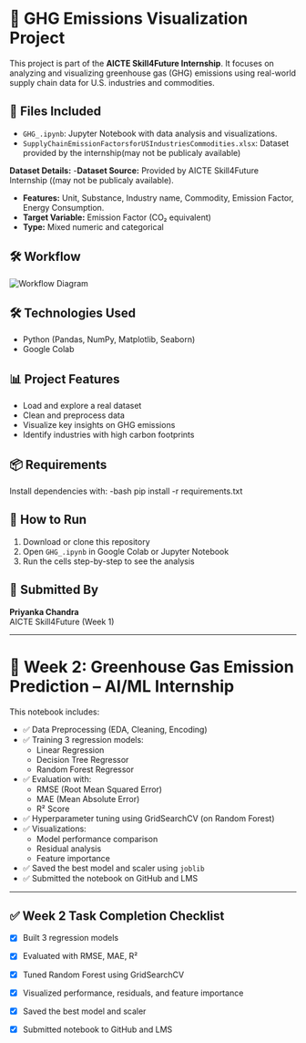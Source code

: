 # 🌱 GHG Emissions Visualization Project

This project is part of the **AICTE Skill4Future Internship**. It focuses on analyzing and visualizing greenhouse gas (GHG) emissions using real-world supply chain data for U.S. industries and commodities.

## 📁 Files Included

- `GHG_.ipynb`: Jupyter Notebook with data analysis and visualizations.
- `SupplyChainEmissionFactorsforUSIndustriesCommodities.xlsx`: Dataset provided by the internship(may not be publicaly available)

**Dataset Details:**
-**Dataset Source:** Provided by AICTE Skill4Future Internship ((may not be publicaly available).
- **Features:** Unit, Substance, Industry name, Commodity, Emission Factor, Energy Consumption.
- **Target Variable:** Emission Factor (CO₂ equivalent)
- **Type:** Mixed numeric and categorical

## 🛠 Workflow
![Workflow Diagram](workflow.png)

## 🛠 Technologies Used

- Python (Pandas, NumPy, Matplotlib, Seaborn)
- Google Colab 

## 📊 Project Features

- Load and explore a real dataset
- Clean and preprocess data
- Visualize key insights on GHG emissions
- Identify industries with high carbon footprints

## 📦 Requirements
Install dependencies with:
-bash
pip install -r requirements.txt


## 🚀 How to Run

1. Download or clone this repository
2. Open `GHG_.ipynb` in Google Colab or Jupyter Notebook
3. Run the cells step-by-step to see the analysis

## 🙋 Submitted By

**Priyanka Chandra**  
AICTE Skill4Future (Week 1)

---
# 🌱 Week 2: Greenhouse Gas Emission Prediction – AI/ML Internship

This notebook includes:

- ✅ Data Preprocessing (EDA, Cleaning, Encoding)
- ✅ Training 3 regression models:
  - Linear Regression
  - Decision Tree Regressor
  - Random Forest Regressor
- ✅ Evaluation with:
  - RMSE (Root Mean Squared Error)
  - MAE (Mean Absolute Error)
  - R² Score
- ✅ Hyperparameter tuning using GridSearchCV (on Random Forest)
- ✅ Visualizations:
  - Model performance comparison
  - Residual analysis
  - Feature importance
- ✅ Saved the best model and scaler using `joblib`
- ✅ Submitted the notebook on GitHub and LMS

---

## ✅ Week 2 Task Completion Checklist

- [x] Built 3 regression models  
- [x] Evaluated with RMSE, MAE, R²  
- [x] Tuned Random Forest using GridSearchCV  
- [x] Visualized performance, residuals, and feature importance  
- [x] Saved the best model and scaler  
- [x] Submitted notebook to GitHub and LMS  


